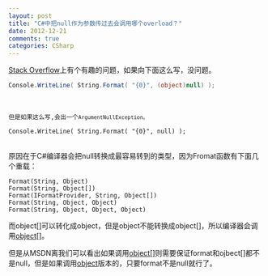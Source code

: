 ```yaml
---
layout: post
title: "C#中把null作为参数传过去会调用哪个overload？"
date: 2012-12-21
comments: true
categories: CSharp
---
```

<p><a href="http://stackoverflow.com/questions/13877501/why-do-i-get-an-exception-when-passing-null-constant-but-not-when-passing-a-n?newsletter=1&amp;nlcode=55866%7cc739">Stack Overflow</a>上有个有趣的问题，如果向下面这么写，没问题。</p>

```c#
Console.WriteLine( String.Format( "{0}", (object)null) );
```
<p><br /><code></code></p>
<p><code>但是如果这么写,会出一个<code>ArgumentNullException。</code></code></p>

```
Console.WriteLine( String.Format( "{0}", null) );
```
<p><br />原因在于C#编译器会把null转换成最容易转到的类型，因为Fromat函数有下面几个重载：</p>

```
Format(String, Object)
Format(String, Object[])
Format(IFormatProvider, String, Object[])
Format(String, Object, Object)
Format(String, Object, Object, Object)
```
<p>而object[]可以转化成object，但是object不能转换成object[]，所以编译器会调用<a href="http://msdn.microsoft.com/en-us/library/b1csw23d.aspx">object[]</a>。</p>
<p>但是从MSDN离我们可以看出如果调用<a href="http://msdn.microsoft.com/en-us/library/b1csw23d.aspx">object[]</a>则需要保证format和ojbect[]都不是null，但是如果调用<a href="http://msdn.microsoft.com/en-us/library/fht0f5be.aspx">object</a>版本的，只要format不是null就行了。</p>